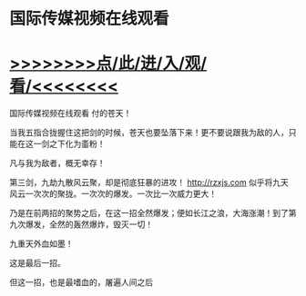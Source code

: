 # 国际传媒视频在线观看

# <a href="https://github.com/verttd/lkjh/issues/1">>>>>>>>>点/此/进/入/观/看/<<<<<<<<</a>

国际传媒视频在线观看
付的苍天！

当我五指合拢握住这把剑的时候，苍天也要坠落下来！更不要说跟我为敌的人，只能在这一剑之下化为齑粉！

凡与我为敌者，概无幸存！

第三剑，九劫九散风云聚，却是彻底狂暴的进攻！
http://rzxjs.com
似乎将九天风云一次次的聚拢。一次次的爆发。一次比一次威力更大！

乃是在前两招的聚势之后，在这一招全然爆发；便如长江之浪，大海涨潮！到了第九次爆发，全然的轰然爆炸，毁灭一切！

九重天外血如墨！

这是最后一招。

但这一招，也是最嗜血的，屠遍人间之后
